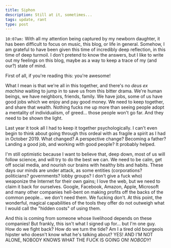 ```yaml
---
title: Siphon
description: Still at it, sometimes...
tags: update, rant
type: post
---
```


`10:07am:` With all my attention being captured by my newborn daughter, it has been difficult to focus on music, this blog, or life in general. Somehow, I am grateful to have been given this time of incredibly deep reflection, in this time of deep turmoil. I don't pretend to know the answers, but I like to write out my feelings on this blog, maybe as a way to keep a trace of my (and our?) state of mind.

First of all, if you're reading this: you're awesome!

What I mean is that we're all in this together, and there's no _deus ex machina_ waiting to jump in to save us from this bitter drama. We're human beings, we have neighbors, friends, family. We have jobs, some of us have good jobs which we enjoy and pay good money. We need to keep together, and share that wealth.  Nothing fucks me up more than seeing people adopt a mentality of individualism, of greed... those people won't go far. And they need to be shown the light.

Last year it took all I had to keep it together psychologically. I can't even begin to think about going through this ordeal with as fragile a spirit as I had in October 2019. What changed? A perspective change? Becoming a father? Landing a good job, and working with good people? It probably helped.

I'm still optimistic because I want to believe that, deep down, most of us will follow science, and will try to do the best we can. We need to be calm, get off social media, and nourish our brains with healthy bits and habits. These days our minds are under attack, as some entities (corporations? politicians? governments? lobby groups? I don't give a fuck who) weaponize the Internet for their own gains; I love the web, but we need to claim it back for ourselves. Google, Facebook, Amazon, Apple, Microsoft and many other companies hell-bent on making profits off the backs of the common people... we don't need them. We fucking don't. At this point, the wonderful, magical capabilities of the tools they offer do not outweigh what I would call the "hidden costs" of using them.

And this is coming from someone whose livelihood depends on these companies! But frankly, this isn't what I signed up for... but I'm one guy. How do we fight back? How do we turn the tide? Am I a tired old bourgeois hipster who doesn't know what he's talking about? YES! AND I'M NOT ALONE, NOBODY KNOWS WHAT THE FUCK IS GOING ON! *NOBODY!*
